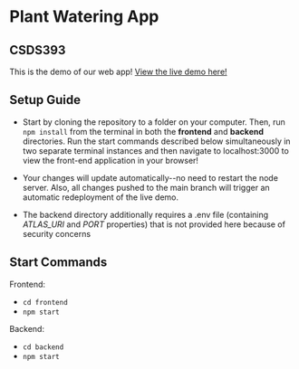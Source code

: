 # Plant Watering App
## CSDS393
This is the demo of our web app!
[View the live demo here!](https://csds393.onrender.com/)
## Setup Guide
* Start by cloning the repository to a folder on your computer. Then, run `npm install` from the terminal in both the **frontend** and **backend** directories. Run the start commands described below simultaneously in two separate terminal instances and then navigate to localhost:3000 to view the front-end application in your browser! 

* Your changes will update automatically--no need to restart the node server. Also, all changes pushed to the main branch will trigger an automatic redeployment of the live demo.

* The backend directory additionally requires a .env file (containing *ATLAS_URI* and *PORT* properties) that is not provided here because of security concerns


## Start Commands
Frontend:
* `cd frontend`  
* `npm start`

Backend:
* `cd backend`  
* `npm start`
